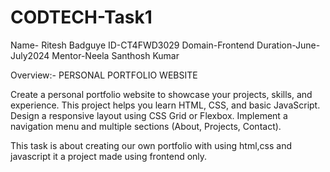 # CODTECH-Task1

Name- Ritesh Badguye
ID-CT4FWD3029
Domain-Frontend
Duration-June-July2024
Mentor-Neela Santhosh Kumar  

Overview:-
PERSONAL PORTFOLIO WEBSITE

Create a personal portfolio website to showcase your projects, skills, and
experience. This project helps you learn HTML, CSS, and basic JavaScript.
Design a responsive layout using CSS Grid or Flexbox. Implement a navigation
menu and multiple sections (About, Projects, Contact).



This task is about creating our own portfolio with using html,css and javascript  it a project made using frontend only.
